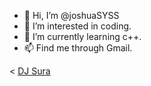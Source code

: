 - 👋 Hi, I’m @joshuaSYSS
- 👀 I’m interested in coding.
- 🌱 I’m currently learning c++.
- 📫 Find me through Gmail.

<!---
joshuaSYSS/joshuaSYSS is a ✨ special ✨ repository because its `README.md` (this file) appears on your GitHub profile.
You can click the Preview link to take a look at your changes.
--->
< <a href="https://www.youtube.com/@suraworld911" target="_blank">DJ Sura</a>
